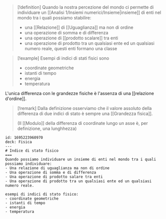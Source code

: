 > [!definition]
> Quando la nostra percezione del mondo ci permette di individuare un [[Analisi 1/Insiemi numerici/Insieme|insieme]] di enti nel mondo tra i quali possiamo stabilire:
> - una [[Relazione]] di [[Uguaglianza]] ma non di ordine
> - una operazione di somma e di differenza
> - una operazione di [[prodotto scalare]] tra enti
> - una operazione di prodotto tra un qualsiasi ente ed un qualsiasi numero reale, questi enti formano una classe
> 

>[!example]
>Esempi di indici di stati fisici sono
>- coordinate geometriche
>- istanti di tempo
>- energia
>- temperatura

L'unica differenza con le grandezze fisiche è l'assenza di una [[relazione d'ordine]].

>[!remark]
>Dalla definizione osserviamo che il valore assoluto della differenza di due indici di stato è sempre una [[Grandezza fisica]].
>
>(Il [[Modulo]] della differenza di coordinate lungo un asse è, per definizione, una lunghhezza)


```anki
id: 1695223960970
deck: Fisica
---
# Indice di stato fisico
===
Quando possiamo individuare un insieme di enti nel mondo tra i quali possiamo individuare:
- Una relazione di uguaglianza ma non di ordine
- Una operazione di somma e di differenza
- Una operazione di prodotto salare tra enti
- Una operazione di prodotto tra un qualsiasi ente ed un qualsiasi numero reale.

esempi di indici di stato fisico:
- coordinate geometriche
- istanti di tempo
- energia
- temperatura
```

